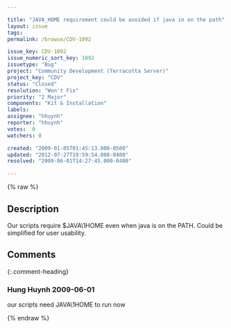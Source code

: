 ```yaml
---

title: "JAVA_HOME requirement could be avoided if java in on the path"
layout: issue
tags: 
permalink: /browse/CDV-1092

issue_key: CDV-1092
issue_numeric_sort_key: 1092
issuetype: "Bug"
project: "Community Development (Terracotta Server)"
project_key: "CDV"
status: "Closed"
resolution: "Won't Fix"
priority: "2 Major"
components: "Kit & Installation"
labels: 
assignee: "hhuynh"
reporter: "hhuynh"
votes:  0
watchers: 0

created: "2009-01-05T01:45:13.000-0500"
updated: "2012-07-27T19:59:54.000-0400"
resolved: "2009-06-01T14:27:45.000-0400"

---
```




{% raw %}



## Description

<div markdown="1" class="description">

Our scripts require $JAVA\1HOME even when java is on the PATH. Could be simplified for user usability.


</div>

## Comments


{:.comment-heading}
### **Hung Huynh** <span class="date">2009-06-01</span>

<div markdown="1" class="comment">

our scripts need JAVA\1HOME to run now

</div>



{% endraw %}
